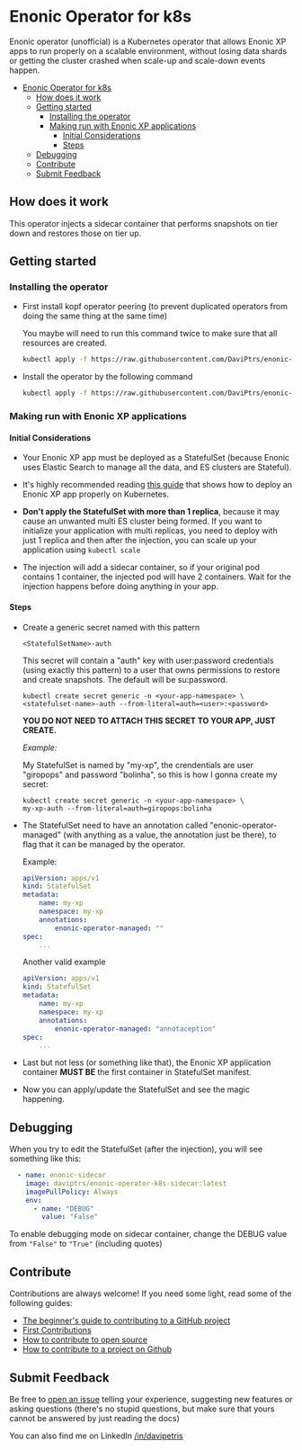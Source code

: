 # Enonic Operator for k8s

Enonic operator (unofficial) is a Kubernetes operator that allows Enonic XP apps to run properly on a scalable environment, without losing data shards or getting the cluster crashed when scale-up and scale-down events happen.

- [Enonic Operator for k8s](#enonic-operator-for-k8s)
  - [How does it work](#how-does-it-work)
  - [Getting started](#getting-started)
    - [Installing the operator](#installing-the-operator)
    - [Making run with Enonic XP applications](#making-run-with-enonic-xp-applications)
      - [Initial Considerations](#initial-considerations)
      - [Steps](#steps)
  - [Debugging](#debugging)
  - [Contribute](#contribute)
  - [Submit Feedback](#submit-feedback)

## How does it work

This operator injects a sidecar container that performs snapshots on tier down and restores those on tier up.

## Getting started

### Installing the operator

-   First install kopf operator peering (to prevent duplicated operators from doing the same thing at the same time)

    You maybe will need to run this command twice to make sure that all resources are created.

    ```bash
    kubectl apply -f https://raw.githubusercontent.com/DaviPtrs/enonic-operator-k8s/main/init/peering.yaml
    ```


-   Install the operator by the following command
    
    ```bash
    kubectl apply -f https://raw.githubusercontent.com/DaviPtrs/enonic-operator-k8s/main/manifests/manifest.yaml
    ```


### Making run with Enonic XP applications

#### Initial Considerations

-   Your Enonic XP app must be deployed as a StatefulSet (because Enonic uses Elastic Search to manage all the data, and ES clusters are Stateful). 
  
-   It's highly recommended reading [this guide](https://github.com/DaviPtrs/enonic-xp-kubernetes/blob/main/README.md) that shows how to deploy an Enonic XP app properly on Kubernetes.

-   **Don't apply the StatefulSet with more than 1 replica**, because it may cause an unwanted multi ES cluster being formed. If you want to initialize your application with multi replicas, you need to deploy with just 1 replica and then after the injection, you can scale up your application using `kubectl scale`

-   The injection will add a sidecar container, so if your original pod contains 1 container, the injected pod will have 2 containers. Wait for the injection happens before doing anything in your app.

#### Steps
   
-   Create a generic secret named with this pattern

    `<StatefulSetName>-auth`

    This secret will contain a "auth" key with user:password credentials (using exactly this pattern) to a user that owns permissions to restore and create snapshots. The default will be su:password.

    ```
    kubectl create secret generic -n <your-app-namespace> \
    <statefulset-name>-auth --from-literal=auth=<user>:<password>
    ```

    **YOU DO NOT NEED TO ATTACH THIS SECRET TO YOUR APP, JUST CREATE.**

    *Example:*

    My StatefulSet is named by "my-xp", the crendentials are user "giropops" and password "bolinha", so this is how I gonna create my secret:

    ```
    kubectl create secret generic -n <your-app-namespace> \
    my-xp-auth --from-literal=auth=giropops:bolinha
    ```

-   The StatefulSet need to have an annotation called "enonic-operator-managed" (with anything as a value, the annotation just be there), to flag that it can be managed by the operator. 
  
    Example:

    ```yaml
    apiVersion: apps/v1
    kind: StatefulSet
    metadata:
        name: my-xp
        namespace: my-xp
        annotations:
            enonic-operator-managed: ""
    spec:
        ...
    ```

    Another valid example

    ```yaml
    apiVersion: apps/v1
    kind: StatefulSet
    metadata:
        name: my-xp
        namespace: my-xp
        annotations:
            enonic-operator-managed: "annotaception"
    spec:
        ...
    ```

-   Last but not less (or something like that), the Enonic XP application container **MUST BE** the first container in StatefulSet manifest.

-   Now you can apply/update the StatefulSet and see the magic happening.

## Debugging

When you try to edit the StatefulSet (after the injection), you will see something like this:

```yaml
  - name: enonic-sidecar
    image: daviptrs/enonic-operator-k8s-sidecar:latest
    imagePullPolicy: Always
    env: 
      - name: "DEBUG"
        value: "False"
```

To enable debugging mode on sidecar container, change the DEBUG value from `"False"` to `"True"` (including quotes)

## Contribute

Contributions are always welcome!
If you need some light, read some of the following guides: 
- [The beginner's guide to contributing to a GitHub project](https://akrabat.com/the-beginners-guide-to-contributing-to-a-github-project/)
- [First Contributions](https://github.com/firstcontributions/first-contributions)
- [How to contribute to open source](https://github.com/freeCodeCamp/how-to-contribute-to-open-source)
- [How to contribute to a project on Github](https://gist.github.com/MarcDiethelm/7303312)

## Submit Feedback

Be free to [open an issue](https://github.com/DaviPtrs/hass-unified-remote/issues/new/choose) telling your experience, suggesting new features or asking questions (there's no stupid questions, but make sure that yours cannot be answered by just reading the docs)

You can also find me on LinkedIn [/in/davipetris](https://www.linkedin.com/in/davipetris/)